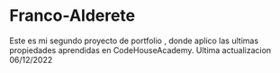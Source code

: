 # Franco-Alderete

Este es mi segundo proyecto de portfolio , donde aplico las ultimas propiedades aprendidas en CodeHouseAcademy.
Ultima actualizacion 06/12/2022
